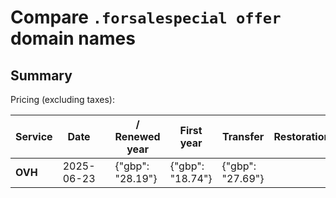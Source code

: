 # Compare `.forsalespecial offer` domain names

## Summary

Pricing (excluding taxes):

| Service | Date |  | / Renewed year | First year | Transfer | Restoration |
|--|--|--|--|--|--|--|
| **OVH** | 2025-06-23 |  | {"gbp": "28.19"} | {"gbp": "18.74"} | {"gbp": "27.69"} |  |
